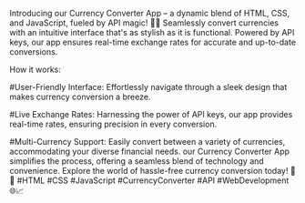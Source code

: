 Introducing our Currency Converter App – a dynamic blend of HTML, CSS, and JavaScript, fueled by API magic! 💱✨ Seamlessly convert currencies with an intuitive interface that's as stylish as it is functional. Powered by API keys, our app ensures real-time exchange rates for accurate and up-to-date conversions.

How it works:

#User-Friendly Interface: Effortlessly navigate through a sleek design that makes currency conversion a breeze.

#Live Exchange Rates: Harnessing the power of API keys, our app provides real-time rates, ensuring precision in every conversion.

#Multi-Currency Support: Easily convert between a variety of currencies, accommodating your diverse financial needs.
our Currency Converter App simplifies the process, offering a seamless blend of technology and convenience. Explore the world of hassle-free currency conversion today! 💼💵 #HTML #CSS #JavaScript #CurrencyConverter #API #WebDevelopment 🌐📈





